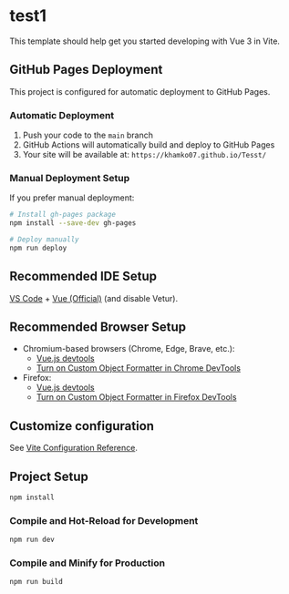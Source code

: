 # test1

This template should help get you started developing with Vue 3 in Vite.

## GitHub Pages Deployment

This project is configured for automatic deployment to GitHub Pages. 

### Automatic Deployment
1. Push your code to the `main` branch
2. GitHub Actions will automatically build and deploy to GitHub Pages
3. Your site will be available at: `https://khamko07.github.io/Tesst/`

### Manual Deployment Setup
If you prefer manual deployment:
```bash
# Install gh-pages package
npm install --save-dev gh-pages

# Deploy manually
npm run deploy
```

## Recommended IDE Setup

[VS Code](https://code.visualstudio.com/) + [Vue (Official)](https://marketplace.visualstudio.com/items?itemName=Vue.volar) (and disable Vetur).

## Recommended Browser Setup

- Chromium-based browsers (Chrome, Edge, Brave, etc.):
  - [Vue.js devtools](https://chromewebstore.google.com/detail/vuejs-devtools/nhdogjmejiglipccpnnnanhbledajbpd) 
  - [Turn on Custom Object Formatter in Chrome DevTools](http://bit.ly/object-formatters)
- Firefox:
  - [Vue.js devtools](https://addons.mozilla.org/en-US/firefox/addon/vue-js-devtools/)
  - [Turn on Custom Object Formatter in Firefox DevTools](https://fxdx.dev/firefox-devtools-custom-object-formatters/)

## Customize configuration

See [Vite Configuration Reference](https://vite.dev/config/).

## Project Setup

```sh
npm install
```

### Compile and Hot-Reload for Development

```sh
npm run dev
```

### Compile and Minify for Production

```sh
npm run build
```

